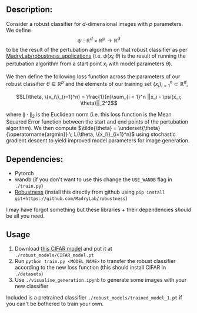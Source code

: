 ## Description:
Consider a robust classifier for $d$-dimensional images with $p$ parameters. We define $$\psi : \mathbb{R}^d \times \mathbb{R^p} \rightarrow \mathbb{R}^d$$ to be the result of the pertubation algorithm on that robust classifier as per [MadryLab/robustness_applications](https://github.com/MadryLab/robustness_applications) (i.e. $\psi(x_i; \theta)$ is the result of running the pertubation algorithm from a start point $x_i$ with model parameters $\theta$).

We then define the following loss function across the parameters of our robust classifier $\theta \in \mathbb{R}^p$ and the elements of our training set $\{x_i\}_{i=1}^n \subset \mathbb{R}^d$,

$$L(\theta, \{x_i\}_{i=1}^n) = \frac{1}{n}\sum_{i = 1}^n ||x_i - \psi(x_i; \theta)||_2^2$$

where $\|\cdot\|_2$ is the Euclidean norm (i.e. this loss function is the Mean Squared Error function between the start and end points of the pertubation algorithm). We then compute $\tilde{\theta} = \underset{\theta}{\operatorname{argmin}} \; L(\theta, \{x_i\}_{i=1}^n)$ using stochastic gradient descent to yield improved model parameters for image generation. 

## Dependencies:
- Pytorch
- wandb (if you don't want to use this change the ```USE_WANDB``` flag in ```./train.py```)
- [Robustness](https://github.com/MadryLab/robustness) (install this directly from github using ```pip install git+https://github.com/MadryLab/robustness```)

I may have forgot something but these libraries + their dependencies *should* be all you need.

## Usage
1. Download [this CIFAR model](http://andrewilyas.com/CIFAR.pt) and put it at ```./robust_models/CIFAR_model.pt```
2. Run ```python train.py <MODEL_NAME>``` to transfer the robust classifier according to the new loss function (this should install CIFAR in ```./datasets```)
3. Use ```./visualise_generation.ipynb``` to generate some images with your new classifier

Included is a pretrained classifier ```./robust_models/trained_model_1.pt``` if you can't be bothered to train your own.